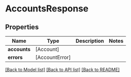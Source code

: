 # AccountsResponse

## Properties
Name | Type | Description | Notes
------------ | ------------- | ------------- | -------------
**accounts** | [Account] |  | 
**errors** | [AccountError] |  | 

[[Back to Model list]](../README.md#documentation-for-models) [[Back to API list]](../README.md#documentation-for-api-endpoints) [[Back to README]](../README.md)


